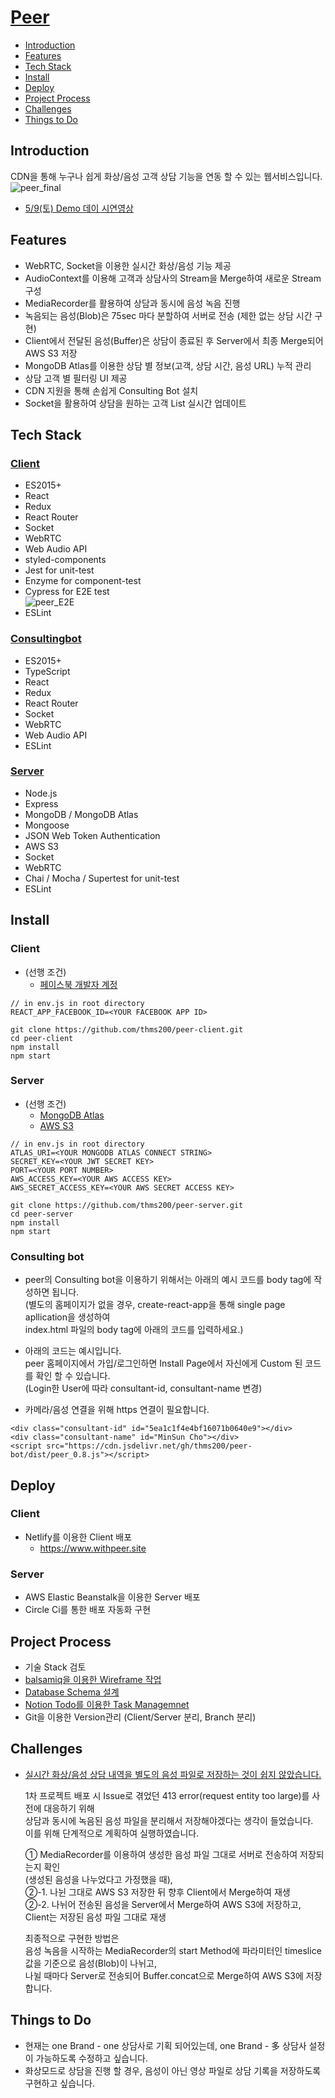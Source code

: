 # [Peer](https://www.withpeer.site)

* [Introduction](https://github.com/thms200/peer-bot#Introduction)
* [Features](https://github.com/thms200/peer-bot#Features)
* [Tech Stack](https://github.com/thms200/peer-bot#Tech-Stack)
* [Install](https://github.com/thms200/peer-bot#Install)
* [Deploy](https://github.com/thms200/peer-bot#Deploy)
* [Project Process](https://github.com/thms200/peer-bot#Project-Process)
* [Challenges](https://github.com/thms200/peer-bot#challenges)
* [Things to Do](https://github.com/thms200/peer-bot#things-to-do)


## Introduction
CDN을 통해 누구나 쉽게 화상/음성 고객 상담 기능을 연동 할 수 있는 웹서비스입니다.
![peer_final](https://user-images.githubusercontent.com/48754671/81384241-53576580-914c-11ea-91ae-7b2316ae8ffd.gif)
* [5/9(토) Demo 데이 시연영상](https://youtu.be/S04tb7sGJ7Q?t=1616)


## Features
* WebRTC, Socket을 이용한 실시간 화상/음성 기능 제공
* AudioContext를 이용해 고객과 상담사의 Stream을 Merge하여 새로운 Stream 구성
* MediaRecorder를 활용하여 상담과 동시에 음성 녹음 진행
* 녹음되는 음성(Blob)은 75sec 마다 분할하여 서버로 전송 (제한 없는 상담 시간 구현)
* Client에서 전달된 음성(Buffer)은 상담이 종료된 후 Server에서 최종 Merge되어 AWS S3 저장
* MongoDB Atlas를 이용한 상담 별 정보(고객, 상담 시간, 음성 URL) 누적 관리
* 상담 고객 별 필터링 UI 제공
* CDN 지원을 통해 손쉽게 Consulting Bot 설치
* Socket을 활용하여 상담을 원하는 고객 List 실시간 업데이트

## Tech Stack

### [Client](https://github.com/thms200/peer-client)
* ES2015+
* React
* Redux
* React Router
* Socket
* WebRTC
* Web Audio API
* styled-components
* Jest for unit-test
* Enzyme for component-test
* Cypress for E2E test<br>
![peer_E2E](https://user-images.githubusercontent.com/48754671/81775342-a738c480-9527-11ea-9a64-956c2df8eea6.gif)
* ESLint

### [Consultingbot](https://github.com/thms200/peer-bot)
* ES2015+
* TypeScript
* React
* Redux
* React Router
* Socket
* WebRTC
* Web Audio API
* ESLint

### [Server](https://github.com/thms200/peer-server)
* Node.js
* Express
* MongoDB / MongoDB Atlas
* Mongoose
* JSON Web Token Authentication
* AWS S3
* Socket
* WebRTC
* Chai / Mocha / Supertest for unit-test
* ESLint


## Install
### Client
* (선행 조건) 
  - [페이스북 개발자 계정](https://developers.facebook.com/?no_redirect=1)
``` 
// in env.js in root directory
REACT_APP_FACEBOOK_ID=<YOUR FACEBOOK APP ID>
```
```
git clone https://github.com/thms200/peer-client.git
cd peer-client
npm install
npm start
```

### Server
* (선행 조건)
  - [MongoDB Atlas](https://www.mongodb.com/cloud/atlas)
  - [AWS S3](https://aws.amazon.com/ko/s3/)

``` 
// in env.js in root directory
ATLAS_URI=<YOUR MONGODB ATLAS CONNECT STRING>
SECRET_KEY=<YOUR JWT SECRET KEY>
PORT=<YOUR PORT NUMBER>
AWS_ACCESS_KEY=<YOUR AWS ACCESS KEY>
AWS_SECRET_ACCESS_KEY=<YOUR AWS SECRET ACCESS KEY>
```
```
git clone https://github.com/thms200/peer-server.git
cd peer-server
npm install
npm start
```

### Consulting bot
* peer의 Consulting bot을 이용하기 위해서는 아래의 예시 코드를 body tag에 작성하면 됩니다.<br>
  (별도의 홈페이지가 없을 경우, create-react-app을 통해 single page apllication을 생성하여<br>
index.html 파일의 body tag에 아래의 코드를 입력하세요.)

* 아래의 코드는 예시입니다.<br>
  peer 홈페이지에서 가입/로그인하면 Install Page에서 자신에게 Custom 된 코드를 확인 할 수 있습니다.<br>
  (Login한 User에 따라 consultant-id, consultant-name 변경)

* 카메라/음성 연결을 위해 https 연결이 필요합니다.
```
<div class="consultant-id" id="5ea1c1f4e4bf16071b0640e9"></div>
<div class="consultant-name" id="MinSun Cho"></div>
<script src="https://cdn.jsdelivr.net/gh/thms200/peer-bot/dist/peer_0.8.js"></script> 
```


## Deploy

### Client
* Netlify를 이용한 Client 배포
   - https://www.withpeer.site

### Server
* AWS Elastic Beanstalk을 이용한 Server 배포
* Circle Ci를 통한 배포 자동화 구현


## Project Process
* 기술 Stack 검토
* [balsamiq을 이용한 Wireframe 작업](https://balsamiq.cloud/skzze0r/piubt71/r6A79)
* [Database Schema 설계](https://www.lucidchart.com/documents/edit/d3a61bf7-e444-46a7-8ef9-db93cb00d6a1/0_0?shared=true)
* [Notion Todo를 이용한 Task Managemnet](https://www.notion.so/0e0b72e1660d4d449eea7d4d2c4e2c95?v=9b456fa4bf2c4f0e96eaa5958957a7ad)
* Git을 이용한 Version관리 (Client/Server 분리, Branch 분리)


## Challenges
* [실시간 화상/음성 상담 내역을 별도의 음성 파일로 저장하는 것이 쉽지 않았습니다.](https://www.notion.so/Frontend-DB-8ceb10bebb0f4f189f37d2b5db6f859f)

  1차 프로젝트 배포 시 Issue로 겪었던 413 error(request entity too large)를 사전에 대응하기 위해<br>
  상담과 동시에 녹음된 음성 파일을 분리해서 저장해야겠다는 생각이 들었습니다.<br>
  이를 위해 단계적으로 계획하여 실행하였습니다.

   ① MediaRecorder를 이용하여 생성한 음성 파일 그대로 서버로 전송하여 저장되는지 확인<br>
  (생성된 음성을 나누었다고 가정했을 때),<br>
   ②-1. 나뉜 그대로 AWS S3 저장한 뒤 향후 Client에서 Merge하여 재생<br>
   ②-2. 나뉘어 전송된 음성을 Server에서 Merge하여 AWS S3에 저장하고, Client는 저장된 음성 파일 그대로 재생

  최종적으로 구현한 방법은<br>
  음성 녹음을 시작하는 MediaRecorder의 start Method에 파라미터인 timeslice 값을 기준으로 음성(Blob)이 나뉘고,<br>
  나뉠 때마다 Server로 전송되어 Buffer.concat으로 Merge하여 AWS S3에 저장합니다.


## Things to Do
* 현재는 one Brand - one 상담사로 기획 되어있는데, one Brand - 多 상담사 설정이 가능하도록 수정하고 싶습니다.
* 화상모드로 상담을 진행 할 경우, 음성이 아닌 영상 파일로 상담 기록을 저장하도록 구현하고 싶습니다.
